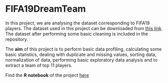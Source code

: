 # FIFA19DreamTeam
In this project, we are analysing the dataset corresponding to FIFA19 players.
The dataset used in this project can be downloaded from [this link](https://www.kaggle.com/karangadiya/fifa19/download). The dataset after performing some basic cleaning is included in the repository.

The **aim** of this project is to perform basic data profiling, calculating some basic statistics, dealing with duplicate and missing values, sorting data, normalization of data, performing basic exploratory data analysis and to extract a team of top 11 players.

Find the **R notebook** of the project [here](https://arghyabiswas0.github.io/FIFA19DreamTeam/dreamteam.html)
